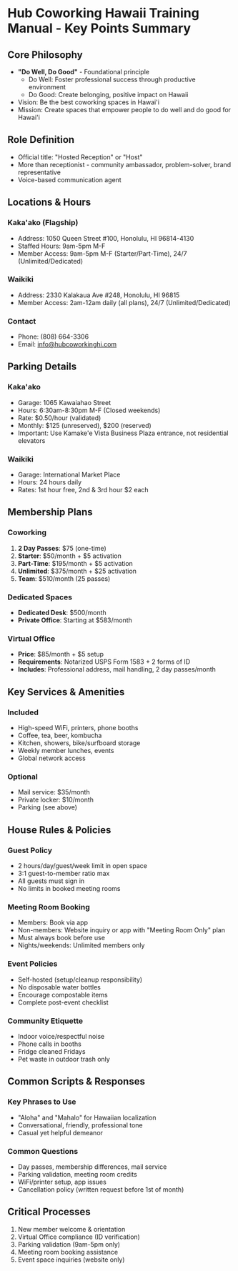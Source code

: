 # Hub Coworking Hawaii Training Manual - Key Points Summary

## Core Philosophy
- **"Do Well, Do Good"** - Foundational principle
  - Do Well: Foster professional success through productive environment
  - Do Good: Create belonging, positive impact on Hawaii
- Vision: Be the best coworking spaces in Hawai'i
- Mission: Create spaces that empower people to do well and do good for Hawai'i

## Role Definition
- Official title: "Hosted Reception" or "Host"
- More than receptionist - community ambassador, problem-solver, brand representative
- Voice-based communication agent

## Locations & Hours

### Kaka'ako (Flagship)
- Address: 1050 Queen Street #100, Honolulu, HI 96814-4130
- Staffed Hours: 9am-5pm M-F
- Member Access: 9am-5pm M-F (Starter/Part-Time), 24/7 (Unlimited/Dedicated)

### Waikiki
- Address: 2330 Kalakaua Ave #248, Honolulu, HI 96815
- Member Access: 2am-12am daily (all plans), 24/7 (Unlimited/Dedicated)

### Contact
- Phone: (808) 664-3306
- Email: info@hubcoworkinghi.com

## Parking Details

### Kaka'ako
- Garage: 1065 Kawaiahao Street
- Hours: 6:30am-8:30pm M-F (Closed weekends)
- Rate: $0.50/hour (validated)
- Monthly: $125 (unreserved), $200 (reserved)
- Important: Use Kamake'e Vista Business Plaza entrance, not residential elevators

### Waikiki
- Garage: International Market Place
- Hours: 24 hours daily
- Rates: 1st hour free, 2nd & 3rd hour $2 each

## Membership Plans

### Coworking
1. **2 Day Passes**: $75 (one-time)
2. **Starter**: $50/month + $5 activation
3. **Part-Time**: $195/month + $5 activation
4. **Unlimited**: $375/month + $25 activation
5. **Team**: $510/month (25 passes)

### Dedicated Spaces
- **Dedicated Desk**: $500/month
- **Private Office**: Starting at $583/month

### Virtual Office
- **Price**: $85/month + $5 setup
- **Requirements**: Notarized USPS Form 1583 + 2 forms of ID
- **Includes**: Professional address, mail handling, 2 day passes/month

## Key Services & Amenities

### Included
- High-speed WiFi, printers, phone booths
- Coffee, tea, beer, kombucha
- Kitchen, showers, bike/surfboard storage
- Weekly member lunches, events
- Global network access

### Optional
- Mail service: $35/month
- Private locker: $10/month
- Parking (see above)

## House Rules & Policies

### Guest Policy
- 2 hours/day/guest/week limit in open space
- 3:1 guest-to-member ratio max
- All guests must sign in
- No limits in booked meeting rooms

### Meeting Room Booking
- Members: Book via app
- Non-members: Website inquiry or app with "Meeting Room Only" plan
- Must always book before use
- Nights/weekends: Unlimited members only

### Event Policies
- Self-hosted (setup/cleanup responsibility)
- No disposable water bottles
- Encourage compostable items
- Complete post-event checklist

### Community Etiquette
- Indoor voice/respectful noise
- Phone calls in booths
- Fridge cleaned Fridays
- Pet waste in outdoor trash only

## Common Scripts & Responses

### Key Phrases to Use
- "Aloha" and "Mahalo" for Hawaiian localization
- Conversational, friendly, professional tone
- Casual yet helpful demeanor

### Common Questions
- Day passes, membership differences, mail service
- Parking validation, meeting room credits
- WiFi/printer setup, app issues
- Cancellation policy (written request before 1st of month)

## Critical Processes
1. New member welcome & orientation
2. Virtual Office compliance (ID verification)
3. Parking validation (9am-5pm only)
4. Meeting room booking assistance
5. Event space inquiries (website only)